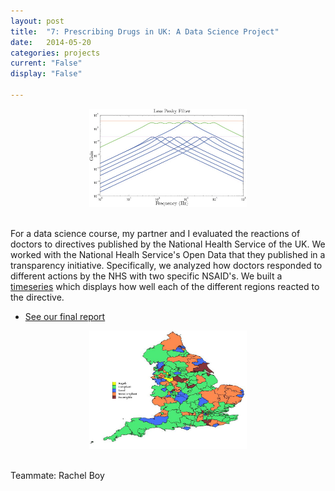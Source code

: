 ```yaml
---
layout: post
title:  "7: Prescribing Drugs in UK: A Data Science Project"
date:   2014-05-20
categories: projects
current: "False"
display: "False"

---
```

<center><img src="images/projects/lesspeaks.jpg" width="50%" /></center><br> 


For a data science course, my partner and I evaluated the reactions of doctors to directives published by the National Health Service of the UK. We worked with the National Healh Service's Open Data that they published in a transparency initiative. Specifically, we analyzed how doctors responded to different actions by the NHS with two specific NSAID's. We built a [timeseries](https://www.dropbox.com/s/eviombgon1jb9ji/NSAIDmapTimeseries.avi?dl=0) which displays how well each of the different regions reacted to the directive.

* [See our final report](https://www.dropbox.com/s/z354fimlei0zgcu/NHS___Data_Science.pdf?dl=0)

<center><img src="images/projects/dataScienceHeatMap.jpg" width="50%"></center><br>  


Teammate: Rachel Boy
